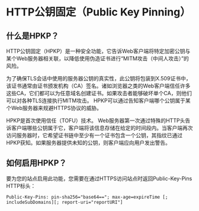 # HTTP公钥固定（Public Key Pinning）

## 什么是HPKP？

HTTP公钥固定（HPKP）是一种安全功能，它告诉Web客户端将特定加密公钥与某个Web服务器相关联，以降低使用伪造证书进行“MITM攻击（中间人攻击）”的风险。

为了确保TLS会话中使用的服务器公钥的真实性，此公钥将包装到X.509证书中，该证书通常由证书颁发机构（CA）签名。诸如浏览器之类的Web客户端信任许多这些CA，它们都可以为任意域名创建证书。如果攻击者能够破坏单个CA，则他们可以对各种TLS连接执行MITM攻击。 HPKP可以通过告知客户端哪个公钥属于某个Web服务器来规避HTTPS协议的威胁。

HPKP是首次使用信任（TOFU）技术。 Web服务器第一次通过特殊的HTTP头告诉客户端哪些公钥属于它，客户端将该信息存储在给定的时间段内。当客户端再次访问服务器时，它希望证书链中至少有一个证书包含一个公钥，其指纹已通过HPKP获知。如果服务器提供未知的公钥，则客户端应向用户发出警告。

## 如何启用HPKP？

要为您的站点启用此功能，您需要在通过HTTPS访问站点时返回Public-Key-Pins HTTP标头：
```shell script
Public-Key-Pins: pin-sha256="base64=="; max-age=expireTime [; includeSubDomains][; report-uri="reportURI"]
```
